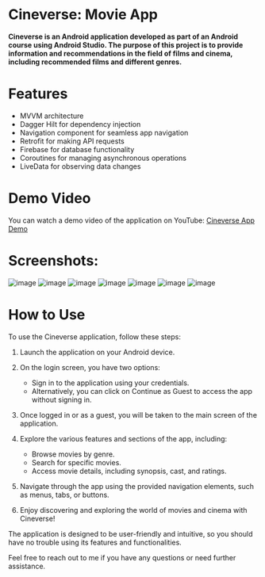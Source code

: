# Cineverse: Movie App

**Cineverse is an Android application developed as part of an Android course using Android Studio. The purpose of this project is to provide information and recommendations in the field of films and cinema, including recommended films and different genres.**

# Features
* MVVM architecture
* Dagger Hilt for dependency injection
* Navigation component for seamless app navigation
* Retrofit for making API requests
* Firebase for database functionality
* Coroutines for managing asynchronous operations
* LiveData for observing data changes

# Demo Video
You can watch a demo video of the application on YouTube: [Cineverse App Demo](https://youtu.be/avN04Iyp-TM)

# Screenshots:

![image](https://github.com/dolevtabibi/Cineverse/assets/88586308/14ca233a-2bdd-4ac4-87c4-87c9e372c70b)
![image](https://github.com/dolevtabibi/Cineverse/assets/88586308/6d0e7dc7-e9c4-4ef6-9ead-d2fd4794ffd2)
![image](https://github.com/dolevtabibi/Cineverse/assets/88586308/28e8b516-44bd-4a2c-bfe8-d0bb5dd6b75f)
![image](https://github.com/dolevtabibi/Cineverse/assets/88586308/5f2edb78-569c-44d4-887a-6d27b0c5a694)
![image](https://github.com/dolevtabibi/Cineverse/assets/88586308/f6214573-6f09-4563-a6a0-b701238a6391)
![image](https://github.com/dolevtabibi/Cineverse/assets/88586308/901a1ad2-dfcd-4443-bc45-6ec8324185c6)
![image](https://github.com/dolevtabibi/Cineverse/assets/88586308/5d6c1cca-ee84-4e3d-8d81-961812113fec)

# How to Use
To use the Cineverse application, follow these steps:
1. Launch the application on your Android device.
2. On the login screen, you have two options:
   * Sign in to the application using your credentials.
   * Alternatively, you can click on Continue as Guest to access the app without signing in.
     
3. Once logged in or as a guest, you will be taken to the main screen of the application.
4. Explore the various features and sections of the app, including:
   * Browse movies by genre.
   * Search for specific movies.
   * Access movie details, including synopsis, cast, and ratings.

5. Navigate through the app using the provided navigation elements, such as menus, tabs, or buttons.
6. Enjoy discovering and exploring the world of movies and cinema with Cineverse!

The application is designed to be user-friendly and intuitive, so you should have no trouble using its features and functionalities.

Feel free to reach out to me if you have any questions or need further assistance.

